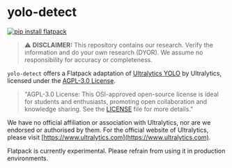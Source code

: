# yolo-detect

[![pip install flatpack](https://img.shields.io/badge/pip%20install-flatpack-5865f2)](https://pypi.org/project/flatpack/)

> :warning: **DISCLAIMER:** This repository contains our research. Verify the information and do your own research (DYOR). We assume no responsibility for accuracy or completeness.

`yolo-detect` offers a Flatpack adaptation of [Ultralytics YOLO](https://github.com/ultralytics) by Ultralytics, licensed under the [AGPL-3.0 License](https://github.com/ultralytics/ultralytics/blob/main/LICENSE).

> "AGPL-3.0 License: This OSI-approved open-source license is ideal for students and enthusiasts, promoting open collaboration and knowledge sharing. See the [LICENSE](https://github.com/ultralytics/ultralytics/blob/main/LICENSE) file for more details."

We have no official affiliation or association with Ultralytics, nor are we endorsed or authorised by them. For the official website of Ultralytics, please visit [https://www.ultralytics.com](https://www.ultralytics.com).

Flatpack is currently experimental. Please refrain from using it in production environments.